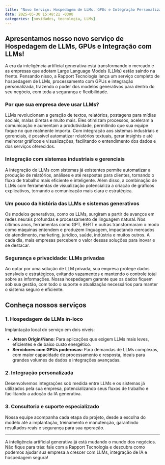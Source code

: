 ```yaml
---
title: "Novo Serviço: Hospedagem de LLMs, GPUs e Integração Personalizada"
date: 2025-05-30 15:48:21 -0300
categories: [novidades, tecnologia, LLMs]
---
```


## Apresentamos nosso novo serviço de Hospedagem de LLMs, GPUs e Integração com LLMs!

A era da inteligência artificial generativa está transformando o mercado e as empresas que adotam Large Language Models (LLMs) estão saindo na frente. Pensando nisso, a Rapport Tecnologia lança um serviço completo de hospedagem de LLMs, processamento com GPUs e integração personalizada, trazendo o poder dos modelos generativos para dentro do seu negócio, com toda a segurança e flexibilidade.

### Por que sua empresa deve usar LLMs?
LLMs revolucionam a geração de textos, relatórios, postagens para mídias sociais, malas diretas e muito mais. Eles otimizam processos, aceleram a comunicação e aumentam a produtividade, permitindo que sua equipe foque no que realmente importa. Com integração aos sistemas industriais e gerenciais, é possível automatizar relatórios textuais, gerar insights e até melhorar gráficos e visualizações, facilitando o entendimento dos dados e dos serviços oferecidos.

### Integração com sistemas industriais e gerenciais
A integração de LLMs com sistemas já existentes permite automatizar a produção de relatórios, análises e até respostas para clientes, tornando o fluxo de trabalho mais eficiente e inteligente. Além disso, a combinação de LLMs com ferramentas de visualização potencializa a criação de gráficos explicativos, tornando a comunicação mais clara e estratégica.

### Um pouco da história das LLMs e sistemas generativos
Os modelos generativos, como os LLMs, surgiram a partir de avanços em redes neurais profundas e processamento de linguagem natural. Nos últimos anos, ferramentas como GPT, BERT e outras transformaram o modo como máquinas entendem e produzem linguagem, impactando mercados de atendimento, marketing, jurídico, saúde, indústria e muitos outros. A cada dia, mais empresas percebem o valor dessas soluções para inovar e se destacar.

### Segurança e privacidade: LLMs privadas
Ao optar por uma solução de LLM privada, sua empresa protege dados sensíveis e estratégicos, evitando vazamentos e mantendo o controle total sobre as informações. Nossa hospedagem garante que os dados fiquem sob sua gestão, com todo o suporte e atualização necessários para manter o sistema seguro e eficiente.

## Conheça nossos serviços

### 1. Hospedagem de LLMs in-loco
Implantação local do serviço em dois níveis:
- **Jetson Origin/Nano:** Para aplicações que exigem LLMs mais leves, eficientes e de baixo custo energético.
- **Servidores com GPUs poderosas:** Para demandas de LLMs complexas, com maior capacidade de processamento e resposta, ideais para grandes volumes de dados e integrações avançadas.

### 2. Integração personalizada
Desenvolvemos integrações sob medida entre LLMs e os sistemas já utilizados pela sua empresa, potencializando seus fluxos de trabalho e facilitando a adoção da IA generativa.

### 3. Consultoria e suporte especializado
Nossa equipe acompanha cada etapa do projeto, desde a escolha do modelo até a implantação, treinamento e manutenção, garantindo resultados reais e segurança para sua operação.

---

A inteligência artificial generativa já está mudando o mundo dos negócios. Não fique para trás: fale com a Rapport Tecnologia e descubra como podemos ajudar sua empresa a crescer com LLMs, integração de IA e hospedagem segura!
